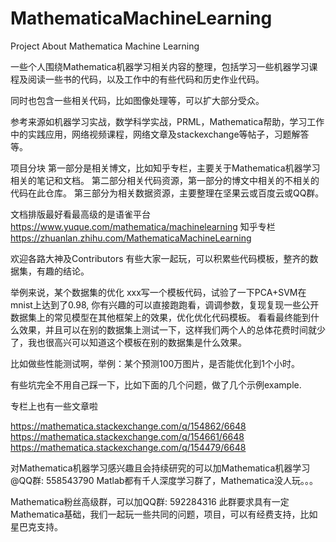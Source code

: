 # MathematicaMachineLearning


Project About Mathematica Machine Learning

一些个人围绕Mathematica机器学习相关内容的整理，包括学习一些机器学习课程及阅读一些书的代码，以及工作中的有些代码和历史作业代码。

同时也包含一些相关代码，比如图像处理等，可以扩大部分受众。

参考来源如机器学习实战，数学科学实战，PRML，Mathematica帮助，学习工作中的实践应用，网络视频课程，网络文章及stackexchange等帖子，习题解答等。

项目分块
第一部分是相关博文，比如知乎专栏，主要关于Mathematica机器学习相关的笔记和文档。
第二部分相关代码资源，第一部分的博文中相关的不相关的代码在此仓库。
第三部分为相关数据资源，主要整理在坚果云或百度云或QQ群。

文档排版最好看最高级的是语雀平台
https://www.yuque.com/mathematica/machinelearning
知乎专栏
https://zhuanlan.zhihu.com/MathematicaMachineLearning

欢迎各路大神及Contributors
有些大家一起玩，可以积累些代码模板，整齐的数据集，有趣的结论。

举例来说，某个数据集的优化
xxx写一个模板代码，试验了一下PCA+SVM在mnist上达到了0.98, 你有兴趣的可以直接跑跑看，调调参数，复现复现一些公开数据集上的常见模型在其他框架上的效果，优化优化代码模板。
看看最终能到什么效果，并且可以在别的数据集上测试一下，这样我们两个人的总体花费时间就少了，我也很高兴可以知道这个模板在别的数据集是什么效果。

比如做些性能测试啊，举例：某个预测100万图片，是否能优化到1个小时。

有些坑完全不用自己踩一下，比如下面的几个问题，做了几个示例example.

专栏上也有一些文章啦

https://mathematica.stackexchange.com/q/154862/6648
https://mathematica.stackexchange.com/q/154661/6648
https://mathematica.stackexchange.com/q/154479/6648

对Mathematica机器学习感兴趣且会持续研究的可以加Mathematica机器学习@QQ群: 558543790
Matlab都有千人深度学习群了，Mathematica没人玩。。。

Mathematica粉丝高级群，可以加QQ群: 592284316
此群要求具有一定Mathematica基础，我们一起玩一些共同的问题，项目，可以有经费支持，比如星巴克支持。




